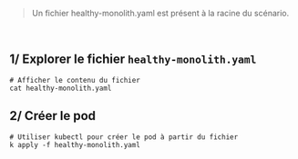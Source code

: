 > Un fichier healthy-monolith.yaml est présent à la racine du scénario.
<br>

## 1/ Explorer le fichier `healthy-monolith.yaml`
```
# Afficher le contenu du fichier
cat healthy-monolith.yaml
```

## 2/ Créer le pod
```
# Utiliser kubectl pour créer le pod à partir du fichier
k apply -f healthy-monolith.yaml
```